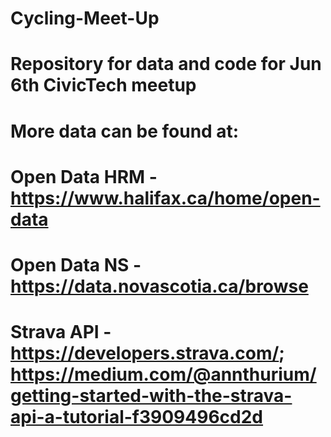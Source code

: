# Cycling-Meet-Up
# Repository for data and code for Jun 6th CivicTech meetup
# More data can be found at:
# Open Data HRM - https://www.halifax.ca/home/open-data
# Open Data NS - https://data.novascotia.ca/browse
# Strava API - https://developers.strava.com/; https://medium.com/@annthurium/getting-started-with-the-strava-api-a-tutorial-f3909496cd2d
